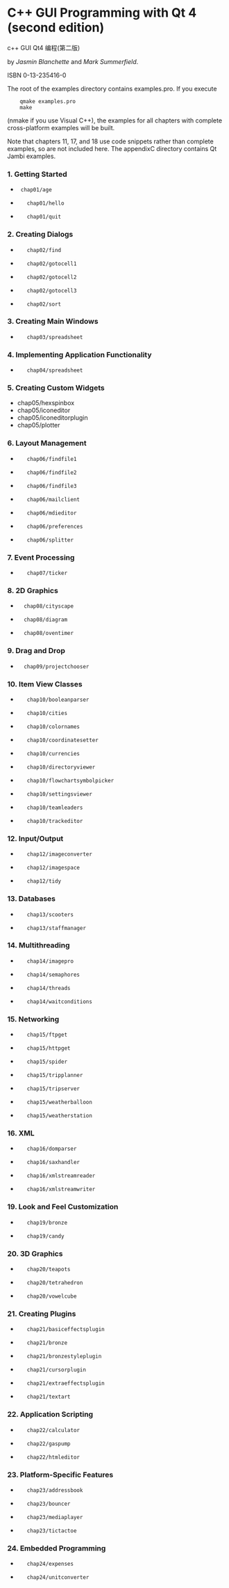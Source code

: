 # C++ GUI Programming with Qt 4 (second edition)

c++ GUI Qt4 编程(第二版)

by *Jasmin Blanchette* and *Mark Summerfield*.

ISBN 0-13-235416-0

The root of the examples directory contains examples.pro.
If you execute
```
	qmake examples.pro
	make
```
(nmake if you use Visual C++), the examples for all chapters
with complete cross-platform examples will be built.

Note that chapters 11, 17, and 18 use code snippets rather
than complete examples, so are not included here.
The appendixC directory contains Qt Jambi examples.

### 1. Getting Started
-      chap01/age
-        chap01/hello
-        chap01/quit

### 2. Creating Dialogs
-        chap02/find
-        chap02/gotocell1
-        chap02/gotocell2
-        chap02/gotocell3
-        chap02/sort

### 3. Creating Main Windows
-        chap03/spreadsheet

### 4. Implementing Application Functionality
-        chap04/spreadsheet

### 5. Creating Custom Widgets

- chap05/hexspinbox
- chap05/iconeditor
- chap05/iconeditorplugin
- chap05/plotter

### 6. Layout Management
-        chap06/findfile1
-        chap06/findfile2
-        chap06/findfile3
-        chap06/mailclient
-        chap06/mdieditor
-        chap06/preferences
-        chap06/splitter

### 7. Event Processing
-        chap07/ticker
### 8. 2D Graphics
-       chap08/cityscape
-       chap08/diagram
-       chap08/oventimer

### 9. Drag and Drop
-       chap09/projectchooser

### 10. Item View Classes
-        chap10/booleanparser
-        chap10/cities
-        chap10/colornames
-        chap10/coordinatesetter
-        chap10/currencies
-        chap10/directoryviewer
-        chap10/flowchartsymbolpicker
-        chap10/settingsviewer
-        chap10/teamleaders
-        chap10/trackeditor

### 12. Input/Output
-        chap12/imageconverter
-        chap12/imagespace
-        chap12/tidy

### 13. Databases
-        chap13/scooters
-        chap13/staffmanager

### 14. Multithreading
-        chap14/imagepro
-        chap14/semaphores
-        chap14/threads
-        chap14/waitconditions

### 15. Networking
-        chap15/ftpget
-        chap15/httpget
-        chap15/spider
-        chap15/tripplanner
-        chap15/tripserver
-        chap15/weatherballoon
-        chap15/weatherstation

### 16. XML
-        chap16/domparser
-        chap16/saxhandler
-        chap16/xmlstreamreader
-        chap16/xmlstreamwriter

### 19. Look and Feel Customization
-        chap19/bronze
-        chap19/candy

### 20. 3D Graphics
-        chap20/teapots
-        chap20/tetrahedron
-        chap20/vowelcube

### 21. Creating Plugins
-        chap21/basiceffectsplugin
-        chap21/bronze
-        chap21/bronzestyleplugin
-        chap21/cursorplugin
-        chap21/extraeffectsplugin
-        chap21/textart

### 22. Application Scripting
-        chap22/calculator
-        chap22/gaspump
-        chap22/htmleditor

### 23. Platform-Specific Features
-        chap23/addressbook
-        chap23/bouncer
-        chap23/mediaplayer
-        chap23/tictactoe

### 24. Embedded Programming
-        chap24/expenses
-        chap24/unitconverter
